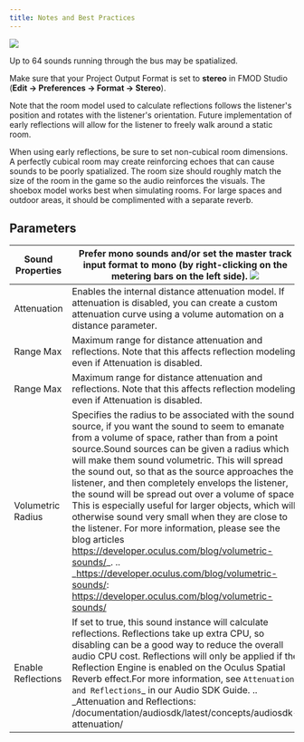 ```yaml
---
title: Notes and Best Practices
---
```




![](/images/documentationaudiosdklatestconceptsosp-fmod-notes-0.png)

Up to 64 sounds running through the bus may be spatialized.

Make sure that your Project Output Format is set to **stereo** in FMOD Studio (**Edit → Preferences → Format → Stereo**).

Note that the room model used to calculate reflections follows the listener's position and rotates with the listener's orientation. Future implementation of early reflections will allow for the listener to freely walk around a static room.

When using early reflections, be sure to set non-cubical room dimensions. A perfectly cubical room may create reinforcing echoes that can cause sounds to be poorly spatialized. The room size should roughly match the size of the room in the game so the audio reinforces the visuals. The shoebox model works best when simulating rooms. For large spaces and outdoor areas, it should be complimented with a separate reverb. 

## Parameters

|  Sound Properties  |                                                                                                                                                                                                                                                                            Prefer mono sounds and/or set the master track input format to mono (by right-clicking on the metering bars on the left side).                 ![](/images/documentationaudiosdklatestconceptsosp-fmod-notes-1.png)                                                                                                                                                                                                                                                                            |
|--------------------|----------------------------------------------------------------------------------------------------------------------------------------------------------------------------------------------------------------------------------------------------------------------------------------------------------------------------------------------------------------------------------------------------------------------------------------------------------------------------------------------------------------------------------------------------------------------------------------------------------------------------------------------------------------------------------------------------------------------------------------------------------------------------|
|    Attenuation    |                                                                                                                                                                                                                                                                                                 Enables the internal distance attenuation model. If attenuation is disabled, you can create a custom attenuation curve using a volume automation on a distance parameter.                                                                                                                                                                                                                                                                                                 |
|     Range Max     |                                                                                                                                                                                                                                                                                                                    Maximum range for distance attenuation and reflections. Note that this affects reflection modeling even if Attenuation is disabled.                                                                                                                                                                                                                                                                                                                    |
|     Range Max     |                                                                                                                                                                                                                                                                                                                    Maximum range for distance attenuation and reflections. Note that this affects reflection modeling even if Attenuation is disabled.                                                                                                                                                                                                                                                                                                                    |
| Volumetric Radius | Specifies the radius to be associated with the sound source, if you want the sound to seem to emanate from a volume of space, rather than from a point source.Sound sources can be given a radius which will make them sound volumetric. This will spread the sound out, so that as the source approaches the listener, and then completely envelops the listener, the sound will be spread out over a volume of space. This is especially useful for larger objects, which will otherwise sound very small when they are close to the listener. For more information, please see the blog articles https://developer.oculus.com/blog/volumetric-sounds/_.  .. _https://developer.oculus.com/blog/volumetric-sounds/: https://developer.oculus.com/blog/volumetric-sounds/ |
| Enable Reflections |                                                                                                                                                       If set to true, this sound instance will calculate reflections. Reflections take up extra CPU, so disabling can be a good way to reduce the overall audio CPU cost. Reflections will only be applied if the Reflection Engine is enabled on the Oculus Spatial Reverb effect.For more information, see `Attenuation and Reflections`_ in our Audio SDK Guide.  .. _Attenuation and Reflections: /documentation/audiosdk/latest/concepts/audiosdk-attenuation/                                                                                                                                                       |
